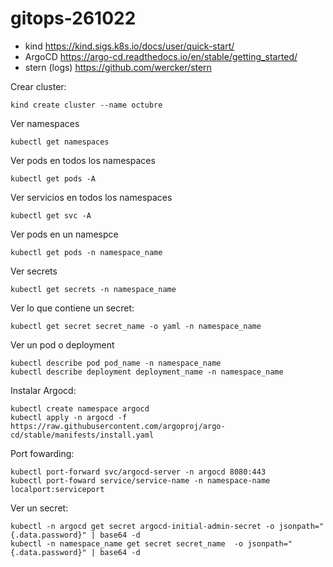 # gitops-261022
*  kind https://kind.sigs.k8s.io/docs/user/quick-start/ 
*  ArgoCD https://argo-cd.readthedocs.io/en/stable/getting_started/ 
*  stern (logs) https://github.com/wercker/stern 

Crear cluster: 
```
kind create cluster --name octubre
```
Ver namespaces 
```
kubectl get namespaces
```
Ver pods en todos los namespaces
```
kubectl get pods -A
```
Ver servicios en todos los namespaces
```
kubectl get svc -A
```
Ver pods en un namespce
```
kubectl get pods -n namespace_name
```
Ver secrets
```
kubectl get secrets -n namespace_name
```
Ver lo que contiene un secret: 
```
kubectl get secret secret_name -o yaml -n namespace_name
```
Ver un pod o deployment
```
kubectl describe pod pod_name -n namespace_name
kubectl describe deployment deployment_name -n namespace_name
```


Instalar Argocd: 
```
kubectl create namespace argocd
kubectl apply -n argocd -f https://raw.githubusercontent.com/argoproj/argo-cd/stable/manifests/install.yaml
```
Port fowarding: 
```
kubectl port-forward svc/argocd-server -n argocd 8080:443
kubectl port-foward service/service-name -n namespace-name localport:serviceport
```
Ver un secret:
```
kubectl -n argocd get secret argocd-initial-admin-secret -o jsonpath="{.data.password}" | base64 -d
kubectl -n namespace_name get secret secret_name  -o jsonpath="{.data.password}" | base64 -d
```
